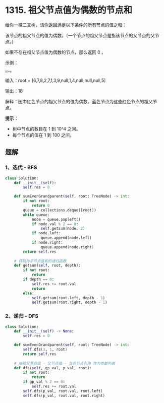 # 1315. 祖父节点值为偶数的节点和

给你一棵二叉树，请你返回满足以下条件的所有节点的值之和：

该节点的祖父节点的值为偶数。（一个节点的祖父节点是指该节点的父节点的父节点。）

如果不存在祖父节点值为偶数的节点，那么返回 0 。

 

示例：

<img src="https://assets.leetcode-cn.com/aliyun-lc-upload/uploads/2020/01/10/1473_ex1.png" alt="img" style="zoom:50%;" />

输入：root = [6,7,8,2,7,1,3,9,null,1,4,null,null,null,5]

输出：18

解释：图中红色节点的祖父节点的值为偶数，蓝色节点为这些红色节点的祖父节点。

**提示：**

- 树中节点的数目在 1 到 10^4 之间。
- 每个节点的值在 1 到 100 之间。



## 题解

### 1、迭代 - BFS

```python
class Solution:
    def __init__(self):
        self.res = 0

    def sumEvenGrandparent(self, root: TreeNode) -> int:
        if not root:
            return 0
        queue = collections.deque([root])
        while queue:
            node = queue.popleft()
            if node.val % 2 == 0:
                self.getsum(node, 2)
            if node.left:
                queue.append(node.left)
            if node.right:
                queue.append(node.right)
        return self.res
    
    # 获取孙子节点值和的递归函数
    def getsum(self, root, depth):
        if not root:
            return
        if depth == 0:
            self.res += root.val
            return 
        else:
            self.getsum(root.left, depth - 1)
            self.getsum(root.right, depth - 1)
```

### 2、递归 - DFS

```python
class Solution:
    def __init__(self) -> None:
        self.res = 0

    def sumEvenGrandparent(self, root: TreeNode) -> int:
        self.dfs(1, 1, root)
        return self.res
	
    # 用祖父节点值 - 父节点值 - 当前节点引用 作为参数列表
    def dfs(self, gp_val, p_val, root):
        if not root:
            return
        if gp_val % 2 == 0:
            self.res += root.val
        self.dfs(p_val, root.val, root.left)
        self.dfs(p_val, root.val, root.right)
```

